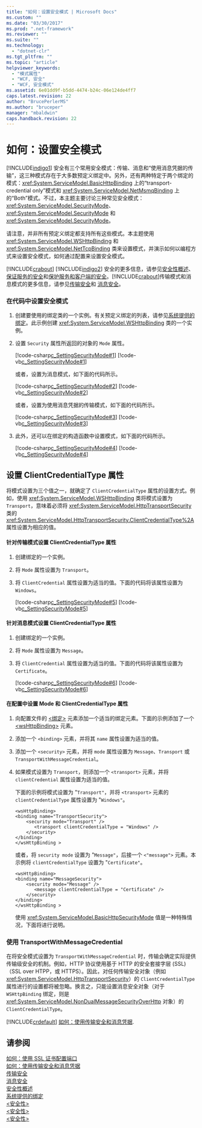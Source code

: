 ```yaml
---
title: "如何：设置安全模式 | Microsoft Docs"
ms.custom: ""
ms.date: "03/30/2017"
ms.prod: ".net-framework"
ms.reviewer: ""
ms.suite: ""
ms.technology: 
  - "dotnet-clr"
ms.tgt_pltfrm: ""
ms.topic: "article"
helpviewer_keywords: 
  - "模式属性"
  - "WCF, 安全"
  - "WCF, 安全模式"
ms.assetid: 6e01dd9f-b5dd-4474-b24c-06e124de4ff7
caps.latest.revision: 22
author: "BrucePerlerMS"
ms.author: "bruceper"
manager: "mbaldwin"
caps.handback.revision: 22
---
```

# 如何：设置安全模式
[!INCLUDE[indigo1](../../../includes/indigo1-md.md)] 安全有三个常用安全模式：传输、消息和“使用消息凭据的传输”，这三种模式存在于大多数预定义绑定中。另外，还有两种特定于两个绑定的模式：<xref:System.ServiceModel.BasicHttpBinding> 上的“transport\-credential only”模式和 <xref:System.ServiceModel.NetMsmqBinding> 上的“Both”模式。不过，本主题主要讨论三种常见安全模式：<xref:System.ServiceModel.SecurityMode>、<xref:System.ServiceModel.SecurityMode> 和 <xref:System.ServiceModel.SecurityMode>。  
  
 请注意，并非所有预定义绑定都支持所有这些模式。本主题使用 <xref:System.ServiceModel.WSHttpBinding> 和 <xref:System.ServiceModel.NetTcpBinding> 类来设置模式，并演示如何以编程方式来设置安全模式，如何通过配置来设置安全模式。  
  
 [!INCLUDE[crabout](../../../includes/crabout-md.md)] [!INCLUDE[indigo2](../../../includes/indigo2-md.md)] 安全的更多信息，请参见[安全性概述](../../../docs/framework/wcf/feature-details/security-overview.md)、[保证服务的安全](../../../docs/framework/wcf/securing-services.md)和[保护服务和客户端的安全](../../../docs/framework/wcf/feature-details/securing-services-and-clients.md)。[!INCLUDE[crabout](../../../includes/crabout-md.md)]传输模式和消息模式的更多信息，请参见[传输安全](../../../docs/framework/wcf/feature-details/transport-security.md)和 [消息安全](../../../docs/framework/wcf/feature-details/message-security-in-wcf.md)。  
  
### 在代码中设置安全模式  
  
1.  创建要使用的绑定类的一个实例。有关预定义绑定的列表，请参见[系统提供的绑定](../../../docs/framework/wcf/system-provided-bindings.md)。此示例创建 <xref:System.ServiceModel.WSHttpBinding> 类的一个实例。  
  
2.  设置 `Security` 属性所返回的对象的 `Mode` 属性。  
  
     [!code-csharp[c_SettingSecurityMode#1](../../../samples/snippets/csharp/VS_Snippets_CFX/c_settingsecuritymode/cs/source.cs#1)]
     [!code-vb[c_SettingSecurityMode#1](../../../samples/snippets/visualbasic/VS_Snippets_CFX/c_settingsecuritymode/vb/source.vb#1)]  
  
     或者，设置为消息模式，如下面的代码所示。  
  
     [!code-csharp[c_SettingSecurityMode#2](../../../samples/snippets/csharp/VS_Snippets_CFX/c_settingsecuritymode/cs/source.cs#2)]
     [!code-vb[c_SettingSecurityMode#2](../../../samples/snippets/visualbasic/VS_Snippets_CFX/c_settingsecuritymode/vb/source.vb#2)]  
  
     或者，设置为使用消息凭据的传输模式，如下面的代码所示。  
  
     [!code-csharp[c_SettingSecurityMode#3](../../../samples/snippets/csharp/VS_Snippets_CFX/c_settingsecuritymode/cs/source.cs#3)]
     [!code-vb[c_SettingSecurityMode#3](../../../samples/snippets/visualbasic/VS_Snippets_CFX/c_settingsecuritymode/vb/source.vb#3)]  
  
3.  此外，还可以在绑定的构造函数中设置模式，如下面的代码所示。  
  
     [!code-csharp[c_SettingSecurityMode#4](../../../samples/snippets/csharp/VS_Snippets_CFX/c_settingsecuritymode/cs/source.cs#4)]
     [!code-vb[c_SettingSecurityMode#4](../../../samples/snippets/visualbasic/VS_Snippets_CFX/c_settingsecuritymode/vb/source.vb#4)]  
  
## 设置 ClientCredentialType 属性  
 将模式设置为三个值之一，就确定了 `ClientCredentialType` 属性的设置方式。例如，使用 <xref:System.ServiceModel.WSHttpBinding> 类将模式设置为 `Transport`，意味着必须将 <xref:System.ServiceModel.HttpTransportSecurity> 类的 <xref:System.ServiceModel.HttpTransportSecurity.ClientCredentialType%2A> 属性设置为相应的值。  
  
#### 针对传输模式设置 ClientCredentialType 属性  
  
1.  创建绑定的一个实例。  
  
2.  将 `Mode` 属性设置为 `Transport`。  
  
3.  将 `ClientCredential` 属性设置为适当的值。下面的代码将该属性设置为 `Windows`。  
  
     [!code-csharp[c_SettingSecurityMode#5](../../../samples/snippets/csharp/VS_Snippets_CFX/c_settingsecuritymode/cs/source.cs#5)]
     [!code-vb[c_SettingSecurityMode#5](../../../samples/snippets/visualbasic/VS_Snippets_CFX/c_settingsecuritymode/vb/source.vb#5)]  
  
#### 针对消息模式设置 ClientCredentialType 属性  
  
1.  创建绑定的一个实例。  
  
2.  将 `Mode` 属性设置为 `Message`。  
  
3.  将 `ClientCredential` 属性设置为适当的值。下面的代码将该属性设置为 `Certificate`。  
  
     [!code-csharp[c_SettingSecurityMode#6](../../../samples/snippets/csharp/VS_Snippets_CFX/c_settingsecuritymode/cs/source.cs#6)]
     [!code-vb[c_SettingSecurityMode#6](../../../samples/snippets/visualbasic/VS_Snippets_CFX/c_settingsecuritymode/vb/source.vb#6)]  
  
#### 在配置中设置 Mode 和 ClientCredentialType 属性  
  
1.  向配置文件的 [\<绑定\>](../../../docs/framework/configure-apps/file-schema/wcf/bindings.md) 元素添加一个适当的绑定元素。下面的示例添加了一个 [\<wsHttpBinding\>](../../../docs/framework/configure-apps/file-schema/wcf/wshttpbinding.md) 元素。  
  
2.  添加一个 `<binding>` 元素，并将其 `name` 属性设置为适当的值。  
  
3.  添加一个 `<security>` 元素，并将 `mode` 属性设置为 `Message`、`Transport` 或 `TransportWithMessageCredential`。  
  
4.  如果模式设置为 `Transport`，则添加一个 `<transport>` 元素，并将 `clientCredential` 属性设置为适当的值。  
  
     下面的示例将模式设置为 "`Transport"`，并将 `<transport>` 元素的 `clientCredentialType` 属性设置为 "`Windows"`。  
  
    ```  
    <wsHttpBinding>  
    <binding name="TransportSecurity">  
        <security mode="Transport" />  
           <transport clientCredentialType = "Windows" />  
        </security>  
    </binding>  
    </wsHttpBinding >  
    ```  
  
     或者，将 `security mode` 设置为 "`Message"`，后接一个 `<"message">` 元素。本示例将 `clientCredentialType` 设置为 "`Certificate"`。  
  
    ```  
    <wsHttpBinding>  
    <binding name="MessageSecurity">  
        <security mode="Message" />  
           <message clientCredentialType = "Certificate" />  
        </security>  
    </binding>  
    </wsHttpBinding >  
    ```  
  
     使用 <xref:System.ServiceModel.BasicHttpSecurityMode> 值是一种特殊情况，下面将进行说明。  
  
### 使用 TransportWithMessageCredential  
 在将安全模式设置为 `TransportWithMessageCredential` 时，传输会确定实际提供传输级安全的机制。例如，HTTP 协议使用基于 HTTP 的安全套接字层 \(SSL\)（SSL over HTPP，或 HTTPS）。因此，对任何传输安全对象（例如 <xref:System.ServiceModel.HttpTransportSecurity>）的 `ClientCredentialType` 属性进行的设置都将被忽略。换言之，只能设置消息安全对象（对于 `WSHttpBinding` 绑定，则是 <xref:System.ServiceModel.NonDualMessageSecurityOverHttp> 对象）的 `ClientCredentialType`。  
  
 [!INCLUDE[crdefault](../../../includes/crdefault-md.md)] [如何：使用传输安全和消息凭据](../../../docs/framework/wcf/feature-details/how-to-use-transport-security-and-message-credentials.md).  
  
## 请参阅  
 [如何：使用 SSL 证书配置端口](../../../docs/framework/wcf/feature-details/how-to-configure-a-port-with-an-ssl-certificate.md)   
 [如何：使用传输安全和消息凭据](../../../docs/framework/wcf/feature-details/how-to-use-transport-security-and-message-credentials.md)   
 [传输安全](../../../docs/framework/wcf/feature-details/transport-security.md)   
 [消息安全](../../../docs/framework/wcf/feature-details/message-security-in-wcf.md)   
 [安全性概述](../../../docs/framework/wcf/feature-details/security-overview.md)   
 [系统提供的绑定](../../../docs/framework/wcf/system-provided-bindings.md)   
 [\<安全性\>](../../../docs/framework/configure-apps/file-schema/wcf/security-of-wshttpbinding.md)   
 [\<安全性\>](../../../docs/framework/configure-apps/file-schema/wcf/security-of-basichttpbinding.md)   
 [\<安全性\>](../../../docs/framework/configure-apps/file-schema/wcf/security-of-nettcpbinding.md)